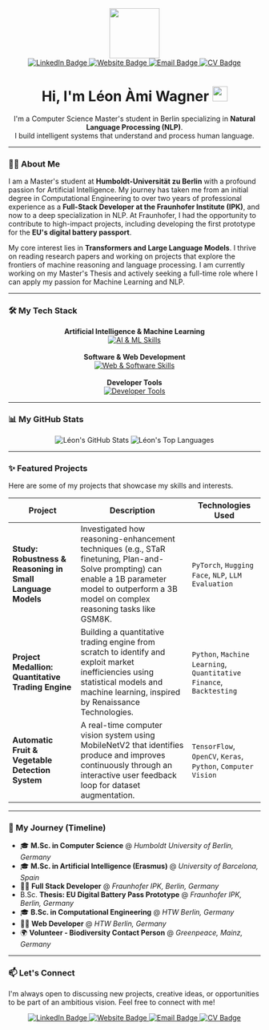 <div id="header" align="center">
  <img src="https://media.giphy.com/media/M9gbBd9nbDrOTu1Mqx/giphy.gif" width="100"/>
</div>

<div id="badges" align="center">
  <a href="https://www.linkedin.com/in/leon-ami-wagner/" target="_blank">
    <img src="https://img.shields.io/badge/LinkedIn-0A66C2?style=for-the-badge&logo=linkedin&logoColor=white" alt="LinkedIn Badge"/>
  </a>
  <a href="https://www.leonamiwagner.com" target="_blank">
    <img src="https://img.shields.io/badge/Website-4682B4?style=for-the-badge&logo=google-chrome&logoColor=white" alt="Website Badge"/>
  </a>
  <a href="mailto:leon.ami.wagner@gmail.com">
    <img src="https://img.shields.io/badge/Email-D14836?style=for-the-badge&logo=gmail&logoColor=white" alt="Email Badge"/>
  </a>
  <a href="https://www.leonamiwagner.com/cv.pdf" target="_blank">
    <img src="https://img.shields.io/badge/Download-CV-1DB954?style=for-the-badge&logo=google-drive&logoColor=white" alt="CV Badge"/>
  </a>
</div>

<h1 align="center">
  Hi, I'm Léon Àmi Wagner
  <img src="https://media.giphy.com/media/hvRJCLFzcasrR4ia7z/giphy.gif" width="30px"/>
</h1>

<div align="center">
  I'm a Computer Science Master's student in Berlin specializing in <b>Natural Language Processing (NLP)</b>.
  <br>
  I build intelligent systems that understand and process human language.
</div>

---

### 👨‍💻 About Me

I am a Master's student at **Humboldt-Universität zu Berlin** with a profound passion for Artificial Intelligence. My journey has taken me from an initial degree in Computational Engineering to over two years of professional experience as a **Full-Stack Developer at the Fraunhofer Institute (IPK)**, and now to a deep specialization in NLP. At Fraunhofer, I had the opportunity to contribute to high-impact projects, including developing the first prototype for the **EU's digital battery passport**.

My core interest lies in **Transformers and Large Language Models**. I thrive on reading research papers and working on projects that explore the frontiers of machine reasoning and language processing. I am currently working on my Master's Thesis and actively seeking a full-time role where I can apply my passion for Machine Learning and NLP.

---

### 🛠️ My Tech Stack

<p align="center">
  <b>Artificial Intelligence & Machine Learning</b><br>
  <a href="https://skillicons.dev">
    <img src="https://skillicons.dev/icons?i=python,pytorch,tensorflow,huggingface,scikitlearn,opencv,keras,jupyter" alt="AI & ML Skills" />
  </a>
  <br><br>
  <b>Software & Web Development</b><br>
  <a href="https://skillicons.dev">
    <img src="https://skillicons.dev/icons?i=javascript,react,nodejs,express,mongodb,java,cplusplus,html,css" alt="Web & Software Skills" />
  </a>
  <br><br>
  <b>Developer Tools</b><br>
  <a href="https://skillicons.dev">
    <img src="https://skillicons.dev/icons?i=git,github,docker,vscode" alt="Developer Tools" />
  </a>
</p>

---

### 📊 My GitHub Stats

<p align="center">
  <img src="https://github-readme-stats.vercel.app/api?username=Leon-AW&show_icons=true&theme=tokyonight&include_all_commits=true&count_private=true&hide=issues,stars&hide_rank=true" alt="Léon's GitHub Stats" />
  <img src="https://github-readme-stats.vercel.app/api/top-langs/?username=Leon-AW&layout=compact&theme=tokyonight&exclude_repo=portfolio-app,Sprachsteuerung-der-Modellfabrik" alt="Léon's Top Languages" />
</p>

---

### ✨ Featured Projects

Here are some of my projects that showcase my skills and interests.

| Project                                                               | Description                                                                                                                                                                                            | Technologies Used                                                                  |
| --------------------------------------------------------------------- | ------------------------------------------------------------------------------------------------------------------------------------------------------------------------------------------------------- | ----------------------------------------------------------------------------- |
| **Study: Robustness & Reasoning in Small Language Models** | Investigated how reasoning-enhancement techniques (e.g., STaR finetuning, Plan-and-Solve prompting) can enable a 1B parameter model to outperform a 3B model on complex reasoning tasks like GSM8K. | `PyTorch`, `Hugging Face`, `NLP`, `LLM Evaluation`                              |
| **Project Medallion: Quantitative Trading Engine** | Building a quantitative trading engine from scratch to identify and exploit market inefficiencies using statistical models and machine learning, inspired by Renaissance Technologies.                 | `Python`, `Machine Learning`, `Quantitative Finance`, `Backtesting`             |
| **Automatic Fruit & Vegetable Detection System** | A real-time computer vision system using MobileNetV2 that identifies produce and improves continuously through an interactive user feedback loop for dataset augmentation.                          | `TensorFlow`, `OpenCV`, `Keras`, `Python`, `Computer Vision`                    |

---

### 🚀 My Journey (Timeline)

-   🎓 **M.Sc. in Computer Science** @ *Humboldt University of Berlin, Germany*
-   🎓 **M.Sc. in Artificial Intelligence (Erasmus)** @ *University of Barcelona, Spain*
-   👨‍💻 **Full Stack Developer** @ *Fraunhofer IPK, Berlin, Germany*
-   B.Sc. **Thesis: EU Digital Battery Pass Prototype** @ *Fraunhofer IPK, Berlin, Germany*
-   🎓 **B.Sc. in Computational Engineering** @ *HTW Berlin, Germany*
-   👨‍💻 **Web Developer** @ *HTW Berlin, Germany*
-   🌍 **Volunteer - Biodiversity Contact Person** @ *Greenpeace, Mainz, Germany*

---

### 📫 Let's Connect

I'm always open to discussing new projects, creative ideas, or opportunities to be part of an ambitious vision. Feel free to connect with me!

<div id="badges" align="center">
  <a href="https://www.linkedin.com/in/leon-ami-wagner/" target="_blank">
    <img src="https://img.shields.io/badge/LinkedIn-0A66C2?style=for-the-badge&logo=linkedin&logoColor=white" alt="LinkedIn Badge"/>
  </a>
  <a href="https://www.leonamiwagner.com" target="_blank">
    <img src="https://img.shields.io/badge/Website-4682B4?style=for-the-badge&logo=google-chrome&logoColor=white" alt="Website Badge"/>
  </a>
  <a href="mailto:leon.ami.wagner@gmail.com">
    <img src="https://img.shields.io/badge/Email-D14836?style=for-the-badge&logo=gmail&logoColor=white" alt="Email Badge"/>
  </a>
  <a href="https://www.leonamiwagner.com/cv.pdf" target="_blank">
    <img src="https://img.shields.io/badge/Download-CV-1DB954?style=for-the-badge&logo=google-drive&logoColor=white" alt="CV Badge"/>
  </a>
</div>
